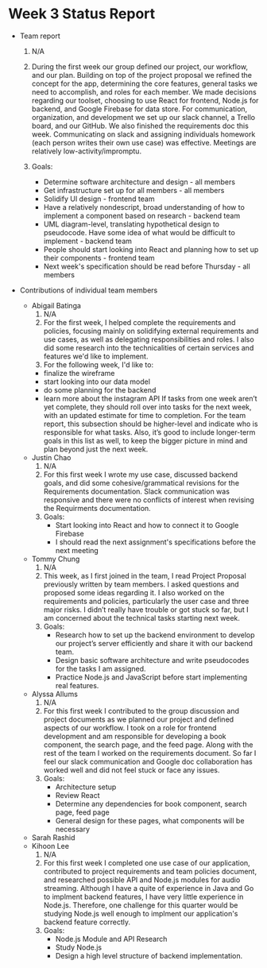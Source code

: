# Week 3 Status Report

- Team report
  1. N/A
  2. During the first week our group defined our project, our workflow, and our plan. Building on top of the project
  proposal we refined the concept for the app, determining the core features, general tasks we need to accomplish,
  and roles for each member. We made decisions regarding our toolset, choosing to use React for frontend, Node.js for backend,
  and Google Firebase for data store. For communication, organization, and development we set up our slack channel, a Trello board,
  and our GitHub. We also finished the requirements doc this week. Communicating on slack and assigning individuals homework (each person writes their own use case) was effective.
  Meetings are relatively low-activity/impromptu.
  
  3. Goals:
        * Determine software architecture and design - all members
        * Get infrastructure set up for all members - all members
        * Solidify UI design - frontend team
        * Have a relatively nondescript, broad understanding of how to implement a component based on research - backend team
        * UML diagram-level, translating hypothetical design to pseudocode. Have some idea of what would be difficult to implement - backend team
        * People should start looking into React and planning how to set up their components - frontend team
        * Next week's specification should be read before Thursday - all members

- Contributions of individual team members
  * Abigail Batinga
    1. N/A
    2. For the first week, I helped complete the requirements and policies, focusing mainly on solidifying external requirements and use cases, as well as delegating responsibilities and roles. I also did some research into the technicalities of certain services and features we'd like to implement. 
    3. For the following week, I'd like to:
      - finalize the wireframe
      - start looking into our data model
      - do some planning for the backend
      - learn more about the instagram API
    If tasks from one week aren’t yet complete, they should roll over into tasks for the next week, with an updated estimate for time to completion. 
    For the team report, this subsection should be higher-level and indicate who is responsible for what tasks. 
    Also, it’s good to include longer-term goals in this list as well, to keep the bigger picture in mind and plan beyond just the next week.
  * Justin Chao
    1. N/A
    2. For this first week I wrote my use case, discussed backend goals, and did some cohesive/grammatical revisions for the Requirements documentation. Slack communication was responsive and there were no conflicts of interest when revising the Requirments documentation.
    3. Goals:
       - Start looking into React and how to connect it to Google Firebase
       - I should read the next assignment's specifications before the next meeting
  * Tommy Chung
    1.  N/A
    2. This week,  as I first joined in the team, I read Project Proposal previously written by team members. I asked questions and proposed some ideas
    regarding it. I also worked on the requirements and policies, particularly the user case and three major risks. I didn’t really have trouble or got
    stuck so far, but I am concerned about the technical tasks starting next week.
    4.  Goals:
        - Research how to set up the backend environment to develop our project’s server efficiently and share it with our backend team. 
        - Design basic software architecture and write pseudocodes for the tasks I am assigned.
        - Practice Node.js and JavaScript before start implementing real features.
  * Alyssa Allums
    1. N/A
    2. For this first week I contributed to the group discussion and project documents as we planned our project and
    defined aspects of our workflow. I took on a role for frontend development and am responsible for developing a book
    component, the search page, and the feed page. Along with the rest of the team I worked on the requirements
    document. So far I feel our slack communication and Google doc collaboration has worked well and did not feel stuck
    or face any issues.
    3. Goals:
       * Architecture setup  
       * Review React  
       * Determine any dependencies for book component, search page, feed page  
       * General design for these pages, what components will be necessary 
  * Sarah Rashid
  * Kihoon Lee
    1. N/A
    2. For this first week I completed one use case of our application, contributed to project requirements and team policies
    document, and researched possible API and Node.js modules for audio streaming. Although I have a quite of experience in Java and Go
    to implment backend features, I have very little experience in Node.js. Therefore, one challenge for this quarter would be studying 
    Node.js well enough to implment our application's backend feature correctly.
    3. Goals:
       * Node.js Module and API Research
       * Study Node.js
       * Design a high level structure of backend implementation. 
